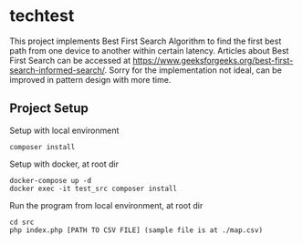 # techtest

This project implements Best First Search Algorithm to find the first best path from one device to another within certain latency.
Articles about Best First Search can be accessed at https://www.geeksforgeeks.org/best-first-search-informed-search/.
Sorry for the implementation not ideal, can be improved in pattern design with more time.

## Project Setup

Setup with local environment
```
composer install
```

Setup with docker, at root dir
```
docker-compose up -d
docker exec -it test_src composer install
```

Run the program from local environment, at root dir
```
cd src
php index.php [PATH TO CSV FILE] (sample file is at ./map.csv)
```